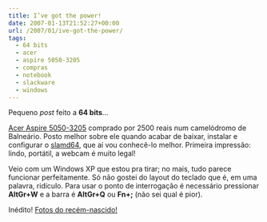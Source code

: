 ```yaml
---
title: I’ve got the power!
date: 2007-01-13T21:52:27+00:00
url: /2007/01/ive-got-the-power/
tags:
  - 64 bits
  - acer
  - aspire 5050-3205
  - compras
  - notebook
  - slackware
  - windows
---
```


Pequeno _post_ feito a **64 bits**…

[Acer Aspire 5050-3205][1] comprado por 2500 reais num camelódromo de Balneário. Posto melhor sobre ele quando acabar de baixar, instalar e configurar o [slamd64][2], que aí vou conhecê-lo melhor. Primeira impressão: lindo, portátil, a webcam é muito legal!

Veio com um Windows XP que estou pra tirar; no mais, tudo parece funcionar perfeitamente. Só não gostei do layout do teclado que é, em uma palavra, ridículo. Para usar o ponto de interrogação é necessário pressionar **AltGr+W** e a barra é **AltGr+Q** ou **Fn+;** (não sei qual é pior).

Inédito! [Fotos do recém-nascido!][3]

[1]: /2007/01/acer-aspire-5050-3205/
[2]: http://www.slamd64.com/
[3]: http://www.flickr.com/photos/madeira/tags/aspire

